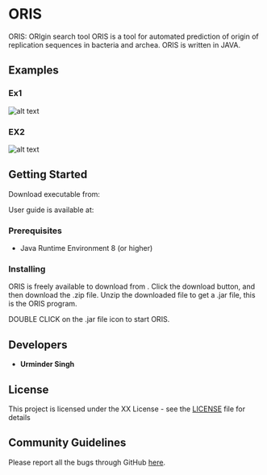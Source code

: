 # ORIS
ORIS: ORIgin search tool
ORIS is a tool for automated prediction of origin of replication sequences in bacteria and archea. ORIS is written in JAVA.

## Examples

### Ex1

![alt text](https://raw.githubusercontent.com/urmi-21/MetaOmGraph/master/images/sorting.gif)

### EX2

![alt text](https://raw.githubusercontent.com/urmi-21/MetaOmGraph/master/images/metadatafilter.gif)



## Getting Started

Download executable from: 

User guide is available at: 

### Prerequisites

* Java Runtime Environment 8 (or higher)


### Installing

ORIS is freely available to download from . Click the download button, and then download the .zip file. Unzip the downloaded file to get a .jar file, this is the ORIS program.

DOUBLE CLICK on the .jar file icon to start ORIS.



## Developers

* **Urminder Singh**



## License

This project is licensed under the XX License - see the [LICENSE](LICENSE) file for details

## Community Guidelines
Please report all the bugs through GitHub [here](https://github.com/urmi-21/ORIS/issues).



